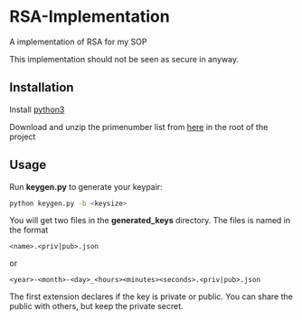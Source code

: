 # RSA-Implementation

A implementation of RSA for my SOP

This implementation should not be seen as secure in anyway.

## Installation

Install [python3](https://python.org/downloads/)

Download and unzip the primenumber list from [here](https://lyngbyekolbe.dk/RSA_Implementation/primenums.zip) in the root of the project

## Usage

Run **keygen.py** to generate your keypair:

```bash
python keygen.py -b <keysize>
```

You will get two files in the **generated_keys** directory. The files is named in the format

```text
<name>.<priv|pub>.json
```

or

```text
<year>-<month>-<day>_<hours><minutes><seconds>.<priv|pub>.json
```

The first extension declares if the key is private or public. You can share the public with others, but keep the private secret.
